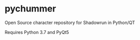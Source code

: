 # pychummer
Open Source character repository for Shadowrun in Python/QT

Requires Python 3.7 and PyQt5
